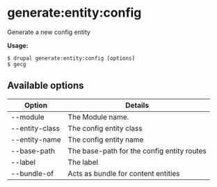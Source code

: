 # generate:entity:config
Generate a new config entity

**Usage:**
```
$ drupal generate:entity:config [options] 
$ gecg  
```

## Available options
Option | Details
-------|-------------
--module | The Module name.
--entity-class | The config entity class
--entity-name | The config entity name
--base-path | The base-path for the config entity routes
--label | The label
--bundle-of | Acts as bundle for content entities
